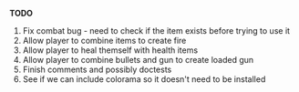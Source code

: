 **TODO**

1. Fix combat bug - need to check if the item exists before trying to use it
2. Allow player to combine items to create fire
3. Allow player to heal themself with health items
4. Allow player to combine bullets and gun to create loaded gun
5. Finish comments and possibly doctests
6. See if we can include colorama so it doesn't need to be installed
